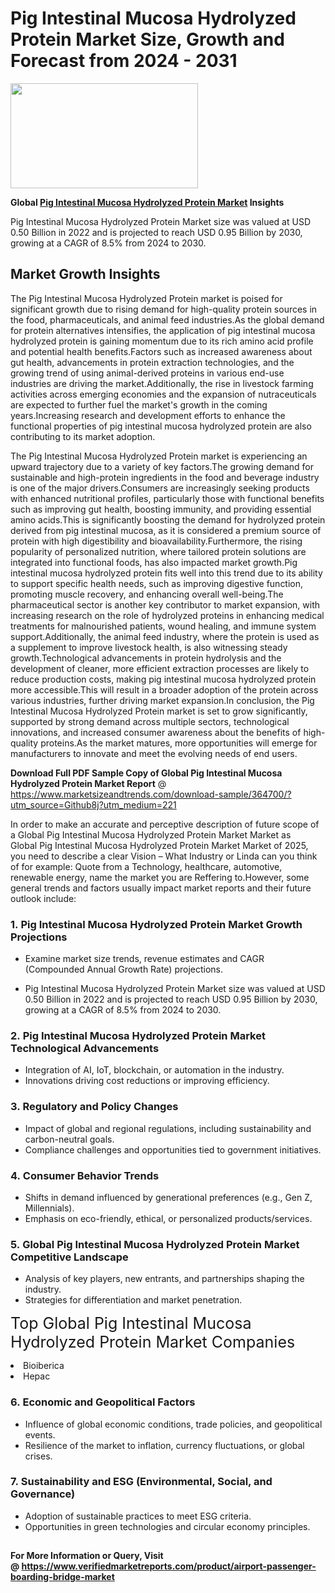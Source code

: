 <H1>Pig Intestinal Mucosa Hydrolyzed Protein Market Size, Growth and Forecast from 2024 - 2031</H1><img class="aligncenter size-medium wp-image-584254" src="https://thirdeyenews.in/wp-content/uploads/2024/09/Global-Market-Research-300x168.jpeg" alt="" width="300" height="168" /><p><strong>Global&nbsp;<a href="https://www.marketsizeandtrends.com/download-sample/364700/?utm_source=Github8j?utm_medium=221">Pig Intestinal Mucosa Hydrolyzed Protein Market</a> Insights</strong></p><p>Pig Intestinal Mucosa Hydrolyzed Protein Market size was valued at USD 0.50 Billion in 2022 and is projected to reach USD 0.95 Billion by 2030, growing at a CAGR of 8.5% from 2024 to 2030.</p><p><h2>Market Growth Insights</h2> <p>The Pig Intestinal Mucosa Hydrolyzed Protein market is poised for significant growth due to rising demand for high-quality protein sources in the food, pharmaceuticals, and animal feed industries.As the global demand for protein alternatives intensifies, the application of pig intestinal mucosa hydrolyzed protein is gaining momentum due to its rich amino acid profile and potential health benefits.Factors such as increased awareness about gut health, advancements in protein extraction technologies, and the growing trend of using animal-derived proteins in various end-use industries are driving the market.Additionally, the rise in livestock farming activities across emerging economies and the expansion of nutraceuticals are expected to further fuel the market's growth in the coming years.Increasing research and development efforts to enhance the functional properties of pig intestinal mucosa hydrolyzed protein are also contributing to its market adoption.</p> <p>The Pig Intestinal Mucosa Hydrolyzed Protein market is experiencing an upward trajectory due to a variety of key factors.The growing demand for sustainable and high-protein ingredients in the food and beverage industry is one of the major drivers.Consumers are increasingly seeking products with enhanced nutritional profiles, particularly those with functional benefits such as improving gut health, boosting immunity, and providing essential amino acids.This is significantly boosting the demand for hydrolyzed protein derived from pig intestinal mucosa, as it is considered a premium source of protein with high digestibility and bioavailability.Furthermore, the rising popularity of personalized nutrition, where tailored protein solutions are integrated into functional foods, has also impacted market growth.Pig intestinal mucosa hydrolyzed protein fits well into this trend due to its ability to support specific health needs, such as improving digestive function, promoting muscle recovery, and enhancing overall well-being.The pharmaceutical sector is another key contributor to market expansion, with increasing research on the role of hydrolyzed proteins in enhancing medical treatments for malnourished patients, wound healing, and immune system support.Additionally, the animal feed industry, where the protein is used as a supplement to improve livestock health, is also witnessing steady growth.Technological advancements in protein hydrolysis and the development of cleaner, more efficient extraction processes are likely to reduce production costs, making pig intestinal mucosa hydrolyzed protein more accessible.This will result in a broader adoption of the protein across various industries, further driving market expansion.In conclusion, the Pig Intestinal Mucosa Hydrolyzed Protein market is set to grow significantly, supported by strong demand across multiple sectors, technological innovations, and increased consumer awareness about the benefits of high-quality proteins.As the market matures, more opportunities will emerge for manufacturers to innovate and meet the evolving needs of end users.</p> <p><span class=""><strong>Download Full PDF Sample Copy of Global Pig Intestinal Mucosa Hydrolyzed Protein Market Report</strong> @ <a href="https://www.marketsizeandtrends.com/download-sample/364700/?utm_source=Github8j?utm_medium=221" target="_blank">https://www.marketsizeandtrends.com/download-sample/364700/?utm_source=Github8j?utm_medium=221</a></span></p><p>In order to make an accurate and perceptive description of future scope of a Global&nbsp;Pig Intestinal Mucosa Hydrolyzed Protein Market Market as Global&nbsp;Pig Intestinal Mucosa Hydrolyzed Protein Market Market of 2025, you need to describe a clear Vision &ndash; What Industry or Linda can you think of for example: Quote from a Technology, healthcare, automotive, renewable energy, name the market you are Reffering to.However, some general trends and factors usually impact market reports and their future outlook include:</p><h3>1.&nbsp;<strong>Pig Intestinal Mucosa Hydrolyzed Protein Market Growth Projections</strong></h3><ul><li>Examine market size trends, revenue estimates and CAGR (Compounded Annual Growth Rate) projections.</li><li><p>Pig Intestinal Mucosa Hydrolyzed Protein Market size was valued at USD 0.50 Billion in 2022 and is projected to reach USD 0.95 Billion by 2030, growing at a CAGR of 8.5% from 2024 to 2030.</p></li></ul><h3>2.&nbsp;<strong>Pig Intestinal Mucosa Hydrolyzed Protein Market Technological Advancements</strong></h3><ul><li>Integration of AI, IoT, blockchain, or automation in the industry.</li><li>Innovations driving cost reductions or improving efficiency.</li></ul><h3>3.&nbsp;<strong>Regulatory and Policy Changes</strong></h3><ul><li>Impact of global and regional regulations, including sustainability and carbon-neutral goals.</li><li>Compliance challenges and opportunities tied to government initiatives.</li></ul><h3>4.&nbsp;<strong>Consumer Behavior Trends</strong></h3><ul><li>Shifts in demand influenced by generational preferences (e.g., Gen Z, Millennials).</li><li>Emphasis on eco-friendly, ethical, or personalized products/services.</li></ul><h3>5.&nbsp;<strong>Global Pig Intestinal Mucosa Hydrolyzed Protein Market Competitive Landscape</strong></h3><ul><li>Analysis of key players, new entrants, and partnerships shaping the industry.</li><li>Strategies for differentiation and market penetration.</li></ul><p data-pm-slice="1 1 []"><span style="color: inherit; font-family: inherit; font-size: 25px;">Top Global Pig Intestinal Mucosa Hydrolyzed Protein Market Companies</span></p><div class="" data-test-id=""><p><li>Bioiberica</li><li> Hepac</li></p></div><h3>6.&nbsp;<strong>Economic and Geopolitical Factors</strong></h3><ul><li>Influence of global economic conditions, trade policies, and geopolitical events.</li><li>Resilience of the market to inflation, currency fluctuations, or global crises.</li></ul><h3>7.&nbsp;<strong>Sustainability and ESG (Environmental, Social, and Governance)</strong></h3><ul><li>Adoption of sustainable practices to meet ESG criteria.</li><li>Opportunities in green technologies and circular economy principles.</li></ul><h2><strong style="font-size: 14px;">For More Information or Query, Visit @&nbsp;</strong><a style="background-color: #ffffff; font-size: 14px;" href="https://www.marketsizeandtrends.com/report/pig-intestinal-mucosa-hydrolyzed-protein-market/" target="_blank">https://www.verifiedmarketreports.com/product/airport-passenger-boarding-bridge-market</a></h2>